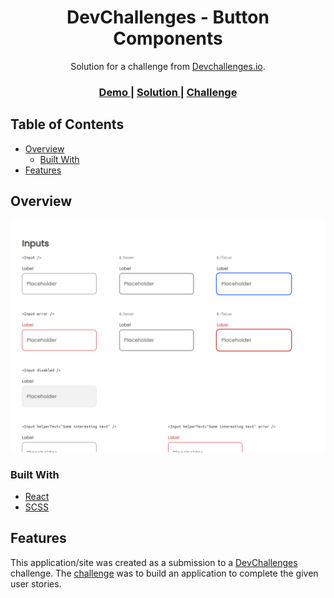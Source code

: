 <!-- Please update value in the {}  -->

<h1 align="center">DevChallenges - Button Components</h1>

<div align="center">
   Solution for a challenge from  <a href="http://devchallenges.io" target="_blank">Devchallenges.io</a>.
</div>

<div align="center">
  <h3>
    <a href="https://helpful-beignet-294123.netlify.app/">
      Demo
    </a>
    <span> | </span>
    <a href="https://github.com/shakthi2003gh/DevChallenge-InputComponents.git">
      Solution
    </a>
    <span> | </span>
    <a href="https://devchallenges.io/challenges/TSqutYM4c5WtluM7QzGp">
      Challenge
    </a>
  </h3>
</div>

<!-- TABLE OF CONTENTS -->

## Table of Contents

- [Overview](#overview)
  - [Built With](#built-with)
- [Features](#features)

<!-- OVERVIEW -->

## Overview

![screenshot](./screenshot.png)

### Built With

<!-- This section should list any major frameworks that you built your project using. Here are a few examples.-->

- [React](https://reactjs.org/)
- [SCSS](https://sass-lang.com/)

## Features

<!-- List the features of your application or follow the template. Don't share the figma file here :) -->

This application/site was created as a submission to a [DevChallenges](https://devchallenges.io/challenges) challenge. The [challenge](https://devchallenges.io/challenges/TSqutYM4c5WtluM7QzGp) was to build an application to complete the given user stories.
